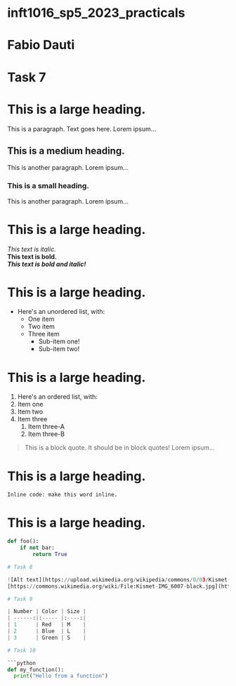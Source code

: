# inft1016_sp5_2023_practicals

# Fabio Dauti

# Task 7

# This is a large heading.
This is a paragraph. Text goes here. Lorem ipsum...

## This is a medium heading.
This is another paragraph. Lorem ipsum...

### This is a small heading.
This is another paragraph. Lorem ipsum...

# This is a large heading.
*This text is italic.*  
**This text is bold.**  
***This text is bold and italic!***  
# This is a large heading.  
* Here's an unordered list, with:
  * One item
  * Two item
  * Three item
    * Sub-item one!
    * Sub-item two!

# This is a large heading.  
1. Here's an ordered list, with:
2. Item one
3. Item two
4. Item three
   1. Item three-A
   2. Item three-B

> This is a block quote. It should be in block quotes! Lorem ipsum...

# This is a large heading.  
`Inline code: make this word inline.`  
# This is a large heading.

```python
def foo():
    if not bar:
        return True

# Task 8

![Alt text](https://upload.wikimedia.org/wikipedia/commons/0/03/Kismet-IMG_6007-black.jpg)
[https://commons.wikimedia.org/wiki/File:Kismet-IMG_6007-black.jpg](https://commons.wikimedia.org/wiki/File:Kismet-IMG_6007-black.jpg "Link Title")

# Task 9

| Number | Color | Size |
| ------:|:----- |:----:|
| 1      | Red   | M    |
| 2      | Blue  | L    |
| 3      | Green | S    |

# Task 10

```python
def my_function():
  print("Hello from a function")

